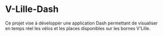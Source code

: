 # V-Lille-Dash
Ce projet vise à développer une application Dash permettant de visualiser en temps réel les vélos et les places disponibles sur les bornes V'Lille. 

